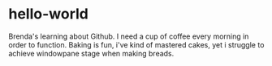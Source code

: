 # hello-world
Brenda's learning about Github.
I need a cup of coffee every morning in order to function.
Baking is fun, i've kind of mastered cakes, yet i struggle to achieve windowpane stage when making breads.
